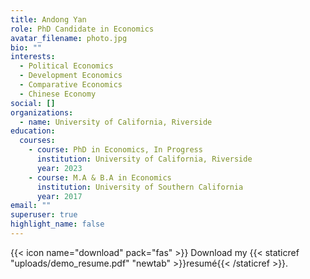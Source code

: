 ```yaml
---
title: Andong Yan
role: PhD Candidate in Economics
avatar_filename: photo.jpg
bio: ""
interests:
  - Political Economics
  - Development Economics
  - Comparative Economics
  - Chinese Economy
social: []
organizations:
  - name: University of California, Riverside
education:
  courses:
    - course: PhD in Economics, In Progress
      institution: University of California, Riverside
      year: 2023
    - course: M.A & B.A in Economics
      institution: University of Southern California
      year: 2017
email: ""
superuser: true
highlight_name: false
---
```

{{< icon name="download" pack="fas" >}} Download my {{< staticref "uploads/demo_resume.pdf" "newtab" >}}resumé{{< /staticref >}}.